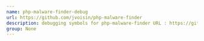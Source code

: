 ```yaml
---
name: php-malware-finder-debug
url: https://github.com/jvoisin/php-malware-finder
description: debugging symbols for php-malware-finder URL : https://github.com/jvoisin/php-malware-finder Groups : None
group: None
---
```

